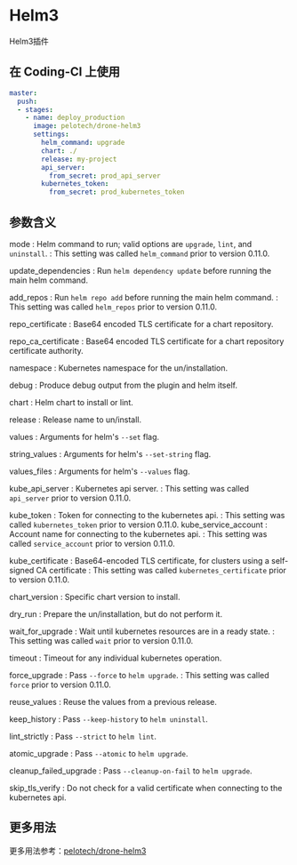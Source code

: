 # Helm3

Helm3插件

## 在 Coding-CI 上使用

```yml
master:
  push:
  - stages:
    - name: deploy_production
      image: pelotech/drone-helm3
      settings:
        helm_command: upgrade
        chart: ./
        release: my-project
        api_server:
          from_secret: prod_api_server
        kubernetes_token:
          from_secret: prod_kubernetes_token

```

## 参数含义

mode
: Helm command to run; valid options are `upgrade`, `lint`, and `uninstall`.
: This setting was called `helm_command` prior to version 0.11.0.

update_dependencies
: Run `helm dependency update` before running the main helm command.

add_repos
: Run `helm repo add` before running the main helm command.
: This setting was called `helm_repos` prior to version 0.11.0.

repo_certificate
: Base64 encoded TLS certificate for a chart repository.

repo_ca_certificate
: Base64 encoded TLS certificate for a chart repository certificate authority.

namespace
: Kubernetes namespace for the un/installation.

debug
: Produce debug output from the plugin and helm itself.

chart
: Helm chart to install or lint.

release
: Release name to un/install.

values
: Arguments for helm's `--set` flag.

string_values
: Arguments for helm's `--set-string` flag.

values_files
: Arguments for helm's `--values` flag.

kube_api_server
: Kubernetes api server.
: This setting was called `api_server` prior to version 0.11.0.

kube_token
: Token for connecting to the kubernetes api.
: This setting was called `kubernetes_token` prior to version 0.11.0.
kube_service_account
: Account name for connecting to the kubernetes api.
: This setting was called `service_account` prior to version 0.11.0.

kube_certificate
: Base64-encoded TLS certificate, for clusters using a self-signed CA certificate
: This setting was called `kubernetes_certificate` prior to version 0.11.0.

chart_version
: Specific chart version to install.

dry_run
: Prepare the un/installation, but do not perform it.

wait_for_upgrade
: Wait until kubernetes resources are in a ready state.
: This setting was called `wait` prior to version 0.11.0.

timeout
: Timeout for any individual kubernetes operation.

force_upgrade
: Pass `--force` to `helm upgrade`.
: This setting was called `force` prior to version 0.11.0.

reuse_values
: Reuse the values from a previous release.

keep_history
: Pass `--keep-history` to `helm uninstall`.

lint_strictly
: Pass `--strict` to `helm lint`.

atomic_upgrade
: Pass `--atomic` to `helm upgrade`.

cleanup_failed_upgrade
: Pass `--cleanup-on-fail` to `helm upgrade`.

skip_tls_verify
: Do not check for a valid certificate when connecting to the kubernetes api.

## 更多用法

更多用法参考：[pelotech/drone-helm3](https://github.com/pelotech/drone-helm3)
